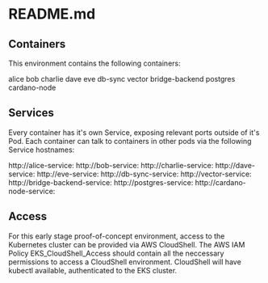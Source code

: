 # README.md

## Containers

This environment contains the following containers:

alice
bob
charlie
dave
eve
db-sync
vector
bridge-backend
postgres
cardano-node

## Services

Every container has it's own Service, exposing relevant ports outside of it's Pod. 
Each container can talk to containers in other pods via the following Service hostnames:

http://alice-service:<port>
http://bob-service:<port>
http://charlie-service:<port>
http://dave-service:<port>
http://eve-service:<port>
http://db-sync-service:<port>
http://vector-service:<port>
http://bridge-backend-service:<port>
http://postgres-service:<port>
http://cardano-node-service:<port>

## Access

For this early stage proof-of-concept environment, access to the Kubernetes cluster can be provided via AWS CloudShell.
The AWS IAM Policy EKS_CloudShell_Access should contain all the neccessary permissions to access a CloudShell environment.
CloudShell will have kubectl available,  authenticated to the EKS cluster.

